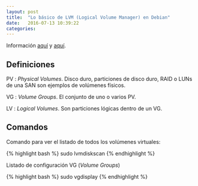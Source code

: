 ```yaml
---
layout: post
title:  "Lo básico de LVM (Logical Volume Manager) en Debian" 
date:   2016-07-13 10:39:22
categories: 
---
```

Información [aquí](https://www.howtoforge.com/linux_lvm_p2) y [aquí](https://wiki.debian.org/LVM#List_of_LVM_commands).

Definiciones
------------

PV : *Physical Volumes*. Disco duro, particiones de disco duro, RAID o LUNs de una SAN son ejemplos de volúmenes físicos.

VG : *Volume Groups*. El conjunto de uno o varios PV.

LV : *Logical Volumes*. Son particiones lógicas dentro de un VG.

Comandos
--------

Comando para ver el listado de todos los volúmenes virtuales:

{% highlight bash %}
sudo lvmdiskscan
{% endhighlight %}

Listado de configuración VG (*Volume Groups*)

{% highlight bash %}
sudo vgdisplay
{% endhighlight %}

